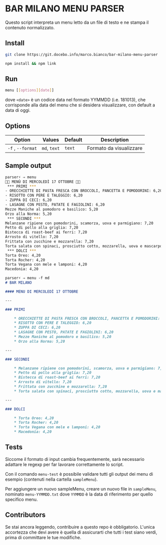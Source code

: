 # BAR MILANO MENU PARSER #
Questo script interpreta un menu letto da un file di testo e ne stampa il contenuto normalizzato.

## Install
```bash
git clone https://git.docebo.info/marco.bianco/bar-milano-menu-parser

npm install && npm link
```

## Run
```bash
menu [[options][date]]
```
dove `<date>` è un codice data nel formato YYMMDD (i.e. 181013), che corrisponde alla data del menu che si desidera visualizzare, con default a data di oggi.

## Options
| Option | Values | Default | Description |
|---|---|---|---|
| `-f` , `--format` | `md`, `text` | `text` | Formato da visualizzare |

## Sample output
```bash
parser⚡ ⇒ menu
🎡🎃 MENÙ DI MERCOLEDÌ 17 OTTOBRE 🎃🎡
 *** PRIMI ***
- ORECCHIETTE DI PASTA FRESCA CON BROCCOLI, PANCETTA E POMODORINI: 6,20
- RISOTTO CON PERE E TALEGGIO: 6,20
- ZUPPA DI CECI: 6,20
- LASAGNE CON PESTO, PATATE E FAGIOLINI: 6,20
Mezze Maniche al pomodoro e basilico: 5,20
Orzo alla Norma: 5,20
 *** SECONDI ***
Melanzane ripiene con pomodorini, scamorza, uova e parmigiano: 7,20
Petto di pollo alla griglia: 7,20
Bistecca di roast-beef ai ferri: 7,20
Arrosto di vitello: 7,20
Frittata con zucchine e mozzarella: 7,20
Torta salata con spinaci, prosciutto cotto, mozzarella, uova e mascarpone: 7,20
 *** DOLCI ***
Torta Oreo: 4,20
Torta Rocher: 4,20
Torta Vegana con mele e lamponi: 4,20
Macedonia: 4,20
```

```md
parser⚡ ⇒ menu -f md
# BAR MILANO

#### MENU DI MERCOLEDÌ 17 OTTOBRE

---

### PRIMI

    * ORECCHIETTE DI PASTA FRESCA CON BROCCOLI, PANCETTA E POMODORINI: 6,20
    * RISOTTO CON PERE E TALEGGIO: 6,20
    * ZUPPA DI CECI: 6,20
    * LASAGNE CON PESTO, PATATE E FAGIOLINI: 6,20
    * Mezze Maniche al pomodoro e basilico: 5,20
    * Orzo alla Norma: 5,20

---

### SECONDI

    * Melanzane ripiene con pomodorini, scamorza, uova e parmigiano: 7,20
    * Petto di pollo alla griglia: 7,20
    * Bistecca di roast-beef ai ferri: 7,20
    * Arrosto di vitello: 7,20
    * Frittata con zucchine e mozzarella: 7,20
    * Torta salata con spinaci, prosciutto cotto, mozzarella, uova e mascarpone: 7,20

---

### DOLCI

    * Torta Oreo: 4,20
    * Torta Rocher: 4,20
    * Torta Vegana con mele e lamponi: 4,20
    * Macedonia: 4,20
```

## Tests
Siccome il formato di input cambia frequentemente, sarà necessario adattare le regexp per far lavorare correttamente lo script. 

Con il comando `menu-test` è possibile validare tutti gli output dei menu di esempio (contenuti nella cartella `sampleMenu`). 

Per aggiungere un nuovo sampleMenu, creare un nuovo file in `sampleMenu`, nominato `menu-YYMMDD.txt` dove `YYMMDD` è la data di riferimento per quello specifico menu.

## Contributors
Se stai ancora leggendo, contribuire a questo repo è obbligatorio. L'unica accortezza che devi avere è quella di assicurarti che tutti i test siano verdi, prima di committare le tue modifiche.
